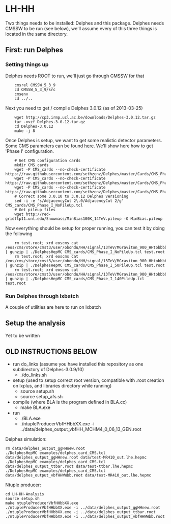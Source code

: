 LH-HH
=====
  
  Two things needs to be installed: Delphes and this package. Delphes needs CMSSW to be run (see below), we'll assume every of this three things is located in the same directory.

## First: run Delphes

### Setting things up

Delphes needs ROOT to run, we'll just go through CMSSW for that

        cmsrel CMSSW_5_3_9
        cd CMSSW_5_3_9/src
        cmsenv
        cd ../..
        
Next you need to get / compile Delphes 3.0.12 (as of 2013-03-25)

        wget http://cp3.irmp.ucl.ac.be/downloads/Delphes-3.0.12.tar.gz
        tar -xvzf Delphes-3.0.12.tar.gz
        cd Delphes-3.0.12
        make -j 8

Once Delphes is setup, we want to get some realistic detector parameters. Some CMS parameters can be found [here](https://twiki.cern.ch/twiki/bin/viewauth/CMS/HiggsWG/Phase2UpgradeStudies#CMS_detector_configuration_files). We'll show here how to get 'Phase I' configuration.
        
        # Get CMS configuration cards
        mkdir CMS_cards
        wget -P CMS_cards --no-check-certificate https://raw.githubusercontent.com/sethzenz/Delphes/master/Cards/CMS_Phase_I_NoPileUp.tcl
        wget -P CMS_cards --no-check-certificate https://raw.githubusercontent.com/sethzenz/Delphes/master/Cards/CMS_Phase_I_50PileUp.tcl
        wget -P CMS_cards --no-check-certificate https://raw.githubusercontent.com/sethzenz/Delphes/master/Cards/CMS_Phase_I_140PileUp.tcl
        # Correct some 3.0.10 to 3.0.12 Delphes versioning
        sed -i -e 's/AdjacencyCut 2\.0/AdjacencyCut 2/g' CMS_cards/CMS_Phase_I_NoPileUp.tcl
        # Get pileup files
        wget http://red-gridftp11.unl.edu/Snowmass/MinBias100K_14TeV.pileup -O MinBias.pileup
        
Now everything should be setup for proper running, you can test it by doing the following

        rm test.root; xrd eoscms cat /eos/cms/store/cmst3/user/obondu/HH/signal/13TeV/MGraviton_900_HHtobbbb.hepmc.gz | gunzip | ./DelphesHepMC CMS_cards/CMS_Phase_I_NoPileUp.tcl test.root
        rm test.root; xrd eoscms cat /eos/cms/store/cmst3/user/obondu/HH/signal/13TeV/MGraviton_900_HHtobbbb.hepmc.gz | gunzip | ./DelphesHepMC CMS_cards/CMS_Phase_I_50PileUp.tcl test.root
        rm test.root; xrd eoscms cat /eos/cms/store/cmst3/user/obondu/HH/signal/13TeV/MGraviton_900_HHtobbbb.hepmc.gz | gunzip | ./DelphesHepMC CMS_cards/CMS_Phase_I_140PileUp.tcl test.root

### Run Delphes through lxbatch

A couple of utilities are here to run on lxbatch

## Setup the analysis

Yet to be written

## OLD INSTRUCTIONS BELOW

<ul>
  <li>run do_links (assume you have installed this repository as one subdirectory of Delphes-3.0.9/10)
    <ul>
      <li>./do_links.sh</li>
    </ul>
  </li>
  <li>setup (used to setup correct root version, compatible with .root creation on lxplus, and libraries directory while running)
    <ul>
      <li>source setup.sh</li>
      <li>source setup_afs.sh</li>
    </ul>
  </li>
  <li>compile (where BLA is the program defined in BLA.cc)
    <ul>
      <li>make BLA.exe</li>
    </ul>
  </li>
  <li>run
    <ul>
      <li>./BLA.exe</li>
      <li>./ntupleProducerVbfHHbbXX.exe -i ../data/delphes_output_vbfHH_MCHM4_0_06_13_GEN.root</li>
    </ul>
  </li>
</ul>






Delphes simulation:

    rm data/delphes_output_ggHHnew.root
    ./DelphesHepMC examples/delphes_card_CMS.tcl data/delphes_output_ggHHnew.root data/test-MR410_out.lhe.hepmc
    ./DelphesHepMC examples/delphes_card_CMS.tcl data/delphes_output_ttbar.root data/test-ttbar.lhe.hepmc
    ./DelphesHepMC examples/delphes_card_CMS.tcl data/delphes_output_vbfHHWWbb.root data/test-MR410_out.lhe.hepmc
    

Ntuple producer:

    cd LH-HH-Analysis
    source setup.sh 
    make ntupleProducerVbfHHbbXX.exe
    ./ntupleProducerVbfHHbbXX.exe -i ../data/delphes_output_ggHHnew.root
    ./ntupleProducerVbfHHbbXX.exe -i ../data/delphes_output_ttbar.root
    ./ntupleProducerVbfHHbbXX.exe -i ../data/delphes_output_vbfHHWWbb.root
